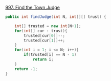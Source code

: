 [997. Find the Town Judge](https://leetcode.com/problems/find-the-town-judge/)

```java
public int findJudge(int N, int[][] trust) {

    int[] trusted = new int[N+1];
    for(int[] cur : trust){
        trusted[cur[0]]--;
        trusted[cur[1]]++;
    }
    for(int i = 1; i <= N; i++){
        if(trusted[i] == N - 1)
            return i;
    }
    return -1;
}

```

